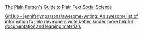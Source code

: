 
[The Plain Person's Guide to Plain Text Social Science](https://plain-text.co/)

[GitHub - jenniferlynparsons/awesome-writing: An awesome list of information to help developers write better, kinder, more helpful documentation and learning materials](https://github.com/jenniferlynparsons/awesome-writing)
